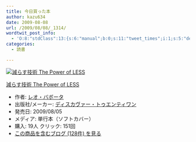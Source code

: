 ```yaml
---
title: 今日買った本
author: kazu634
date: 2009-08-08
url: /2009/08/08/_1314/
wordtwit_post_info:
  - 'O:8:"stdClass":13:{s:6:"manual";b:0;s:11:"tweet_times";i:1;s:5:"delay";i:0;s:7:"enabled";i:1;s:10:"separation";s:2:"60";s:7:"version";s:3:"3.7";s:14:"tweet_template";b:0;s:6:"status";i:2;s:6:"result";a:0:{}s:13:"tweet_counter";i:2;s:13:"tweet_log_ids";a:1:{i:0;i:4749;}s:9:"hash_tags";a:0:{}s:8:"accounts";a:1:{i:0;s:7:"kazu634";}}'
categories:
  - 読書

---
```

<div class="section">
<div class="hatena-asin-detail">
<a href="http://www.amazon.co.jp/dp/4887597304/?tag=hatena_st1-22&ascsubtag=d-7ibv" onclick="__gaTracker('send', 'event', 'outbound-article', 'http://www.amazon.co.jp/dp/4887597304/?tag=hatena_st1-22&ascsubtag=d-7ibv', '');"><img src="https://images-na.ssl-images-amazon.com/images/I/51%2B1TmW69IL._SL160_.jpg" class="hatena-asin-detail-image" alt="減らす技術 The Power of LESS" title="減らす技術 The Power of LESS" /></a></p> 
    
<div class="hatena-asin-detail-info">
<p class="hatena-asin-detail-title">
<a href="http://www.amazon.co.jp/dp/4887597304/?tag=hatena_st1-22&ascsubtag=d-7ibv" onclick="__gaTracker('send', 'event', 'outbound-article', 'http://www.amazon.co.jp/dp/4887597304/?tag=hatena_st1-22&ascsubtag=d-7ibv', '減らす技術 The Power of LESS');">減らす技術 The Power of LESS</a>
</p>
      
<ul>
<li>
<span class="hatena-asin-detail-label">作者:</span> <a href="http://d.hatena.ne.jp/keyword/%A5%EC%A5%AA%A1%A6%A5%D0%A5%DC%A1%BC%A5%BF" onclick="__gaTracker('send', 'event', 'outbound-article', 'http://d.hatena.ne.jp/keyword/%A5%EC%A5%AA%A1%A6%A5%D0%A5%DC%A1%BC%A5%BF', 'レオ・バボータ');" class="keyword">レオ・バボータ</a>
</li>
<li>
<span class="hatena-asin-detail-label">出版社/メーカー:</span> <a href="http://d.hatena.ne.jp/keyword/%A5%C7%A5%A3%A5%B9%A5%AB%A5%F4%A5%A1%A1%BC%A1%A6%A5%C8%A5%A5%A5%A8%A5%F3%A5%C6%A5%A3%A5%EF%A5%F3" onclick="__gaTracker('send', 'event', 'outbound-article', 'http://d.hatena.ne.jp/keyword/%A5%C7%A5%A3%A5%B9%A5%AB%A5%F4%A5%A1%A1%BC%A1%A6%A5%C8%A5%A5%A5%A8%A5%F3%A5%C6%A5%A3%A5%EF%A5%F3', 'ディスカヴァー・トゥエンティワン');" class="keyword">ディスカヴァー・トゥエンティワン</a>
</li>
<li>
<span class="hatena-asin-detail-label">発売日:</span> 2009/08/05
</li>
<li>
<span class="hatena-asin-detail-label">メディア:</span> 単行本（ソフトカバー）
</li>
<li>
<span class="hatena-asin-detail-label">購入</span>: 19人 <span class="hatena-asin-detail-label">クリック</span>: 151回
</li>
<li>
<a href="http://d.hatena.ne.jp/asin/4887597304" onclick="__gaTracker('send', 'event', 'outbound-article', 'http://d.hatena.ne.jp/asin/4887597304', 'この商品を含むブログ (128件) を見る');" target="_blank">この商品を含むブログ (128件) を見る</a>
</li>
</ul>
</div>
    
<div class="hatena-asin-detail-foot">
</div>
</div>
</div>
